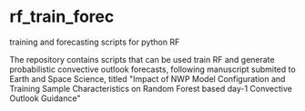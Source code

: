 # rf_train_forec
training and forecasting scripts for python RF

The repository contains scripts that can be used train RF and generate probabilistic convective outlook forecasts, following manuscript submited to Earth and Space Science, titled "Impact of NWP Model Configuration and Training Sample Characteristics on Random Forest based day-1 Convective Outlook Guidance"


